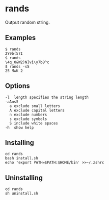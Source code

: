 rands
======================
Output random string.

Examples
------
```
$ rands
2Y9b(5?I
$ rands
\4q_0&W2)N]vi\y7b8^c
$ rands -sS
25 MwK 2
```

Options
------
```
-l  length specifies the string length
-aAnsS
  a exclude small letters
  A exclude capital letters
  n exclude numbers
  s exclude symbols
  S include white spaces
-h  show help
```

Installing
------
```
cd rands
bash install.sh
echo 'export PATH=$PATH:$HOME/bin' >>~/.zshrc
```

Uninstalling
------
```
cd rands
sh uninstall.sh
```